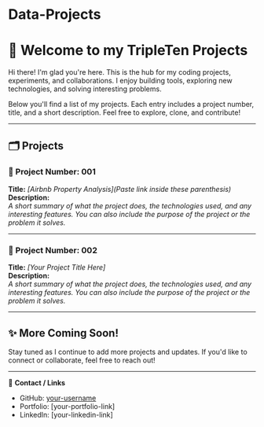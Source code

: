 # Data-Projects
# 👋 Welcome to my TripleTen Projects

Hi there! I'm glad you're here. This is the hub for my coding projects, experiments, and collaborations. I enjoy building tools, exploring new technologies, and solving interesting problems.

Below you'll find a list of my projects. Each entry includes a project number, title, and a short description. Feel free to explore, clone, and contribute!

---

## 🗂 Projects

<!-- Template Start: Copy and fill out for each new project -->

### 📌 Project Number: 001  
**Title:** *[Airbnb Property Analysis](Paste link inside these parenthesis)*  
**Description:**  
*A short summary of what the project does, the technologies used, and any interesting features. You can also include the purpose of the project or the problem it solves.*

---

### 📌 Project Number: 002  
**Title:** *[Your Project Title Here]*  
**Description:**  
*A short summary of what the project does, the technologies used, and any interesting features. You can also include the purpose of the project or the problem it solves.*

---

<!-- Template End -->

## ✨ More Coming Soon!

Stay tuned as I continue to add more projects and updates. If you'd like to connect or collaborate, feel free to reach out!

---

🔗 **Contact / Links**  
- GitHub: [your-username](https://github.com/your-username)  
- Portfolio: [your-portfolio-link]  
- LinkedIn: [your-linkedin-link]  



